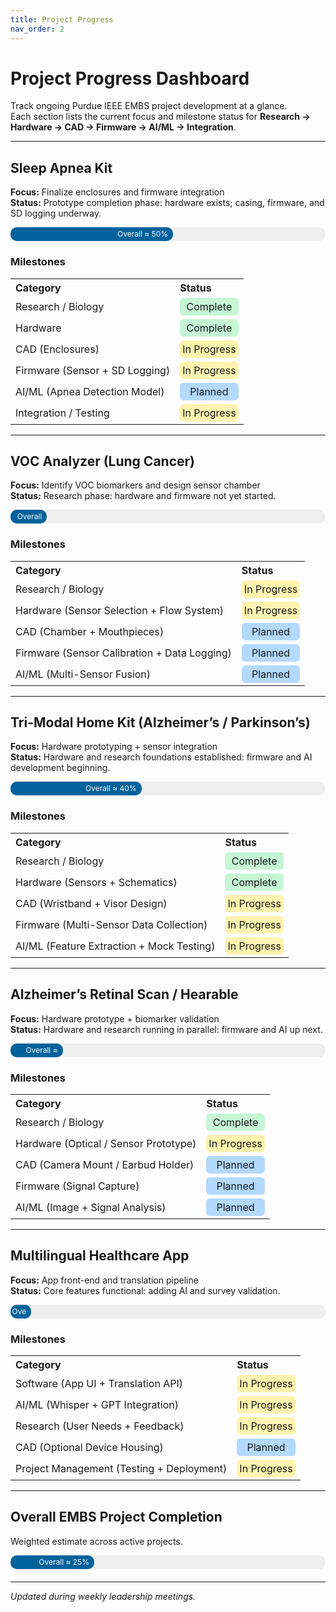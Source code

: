```yaml
---
title: Project Progress
nav_order: 2
---
```


# Project Progress Dashboard
Track ongoing Purdue IEEE EMBS project development at a glance.  
Each section lists the current focus and milestone status for **Research → Hardware → CAD → Firmware → AI/ML → Integration**.

<style>
.progress-container {
  width: 100%;
  background-color: #eee;
  border-radius: 10px;
  margin: 8px 0 20px 0;
  height: 22px;
}
.progress-bar {
  height: 22px;
  border-radius: 10px;
  text-align: right;
  padding-right: 8px;
  color: white;
  font-size: 12px;
  line-height: 22px;
}
.bar-green { background-color: #00629B; }
.bar-blue { background-color: #00629B; }
.bar-orange { background-color: #00629B; }
.bar-purple { background-color: #00629B; }
.bar-red { background-color: #00629B; }
.section { margin-bottom: 45px; }
</style>

---

## Sleep Apnea Kit
**Focus:** Finalize enclosures and firmware integration  
**Status:** Prototype completion phase: hardware exists; casing, firmware, and SD logging underway.

<div class="progress-container"><div class="progress-bar bar-blue" style="width:50%;">Overall ≈ 50%</div></div>

### Milestones

<table style="width:100%; border-collapse:collapse;">
  <tr>
    <th style="text-align:left;">Category</th>
    <th style="text-align:left;">Status</th>
  </tr>
  <tr><td>Research / Biology</td><td><div style="background-color:#c6f6d5; padding:4px; border-radius:6px; text-align:center;">Complete</div></td></tr>
  <tr><td>Hardware</td><td><div style="background-color:#c6f6d5; padding:4px; border-radius:6px; text-align:center;">Complete</div></td></tr>
  <tr><td>CAD (Enclosures)</td><td><div style="background-color:#fff3b0; padding:4px; border-radius:6px; text-align:center;">In&nbsp;Progress</div></td></tr>
  <tr><td>Firmware (Sensor + SD Logging)</td><td><div style="background-color:#fff3b0; padding:4px; border-radius:6px; text-align:center;">In&nbsp;Progress</div></td></tr>
  <tr><td>AI/ML (Apnea Detection Model)</td><td><div style="background-color:#b3d9ff; padding:4px; border-radius:6px; text-align:center;">Planned</div></td></tr>
  <tr><td>Integration / Testing</td><td><div style="background-color:#fff3b0; padding:4px; border-radius:6px; text-align:center;">In&nbsp;Progress</div></td></tr>
</table>

---

## VOC Analyzer (Lung Cancer)
**Focus:** Identify VOC biomarkers and design sensor chamber  
**Status:** Research phase: hardware and firmware not yet started.

<div class="progress-container"><div class="progress-bar bar-green" style="width:10%;">Overall ≈ 10%</div></div>

### Milestones

<table style="width:100%; border-collapse:collapse;">
  <tr>
    <th style="text-align:left;">Category</th>
    <th style="text-align:left;">Status</th>
  </tr>
  <tr><td>Research / Biology</td><td><div style="background-color:#fff3b0; padding:4px; border-radius:6px; text-align:center;">In&nbsp;Progress</div></td></tr>
  <tr><td>Hardware (Sensor Selection + Flow System)</td><td><div style="background-color:#fff3b0; padding:4px; border-radius:6px; text-align:center;">In&nbsp;Progress</div></td></tr>
  <tr><td>CAD (Chamber + Mouthpieces)</td><td><div style="background-color:#b3d9ff; padding:4px; border-radius:6px; text-align:center;">Planned</div></td></tr>
  <tr><td>Firmware (Sensor Calibration + Data Logging)</td><td><div style="background-color:#b3d9ff; padding:4px; border-radius:6px; text-align:center;">Planned</div></td></tr>
  <tr><td>AI/ML (Multi-Sensor Fusion)</td><td><div style="background-color:#b3d9ff; padding:4px; border-radius:6px; text-align:center;">Planned</div></td></tr>
</table>

---

## Tri-Modal Home Kit (Alzheimer’s / Parkinson’s)
**Focus:** Hardware prototyping + sensor integration  
**Status:** Hardware and research foundations established: firmware and AI development beginning.

<div class="progress-container"><div class="progress-bar bar-purple" style="width:40%;">Overall ≈ 40%</div></div>

### Milestones

<table style="width:100%; border-collapse:collapse;">
  <tr>
    <th style="text-align:left;">Category</th>
    <th style="text-align:left;">Status</th>
  </tr>
  <tr><td>Research / Biology</td><td><div style="background-color:#c6f6d5; padding:4px; border-radius:6px; text-align:center;">Complete</div></td></tr>
  <tr><td>Hardware (Sensors + Schematics)</td><td><div style="background-color:#c6f6d5; padding:4px; border-radius:6px; text-align:center;">Complete</div></td></tr>
  <tr><td>CAD (Wristband + Visor Design)</td><td><div style="background-color:#fff3b0; padding:4px; border-radius:6px; text-align:center;">In&nbsp;Progress</div></td></tr>
  <tr><td>Firmware (Multi-Sensor Data Collection)</td><td><div style="background-color:#fff3b0; padding:4px; border-radius:6px; text-align:center;">In&nbsp;Progress</div></td></tr>
  <tr><td>AI/ML (Feature Extraction + Mock Testing)</td><td><div style="background-color:#fff3b0; padding:4px; border-radius:6px; text-align:center;">In&nbsp;Progress</div></td></tr>
</table>

---

## Alzheimer’s Retinal Scan / Hearable
**Focus:** Hardware prototype + biomarker validation  
**Status:** Hardware and research running in parallel: firmware and AI up next.

<div class="progress-container"><div class="progress-bar bar-orange" style="width:15%;">Overall ≈ 15%</div></div>

### Milestones

<table style="width:100%; border-collapse:collapse;">
  <tr>
    <th style="text-align:left;">Category</th>
    <th style="text-align:left;">Status</th>
  </tr>
  <tr><td>Research / Biology</td><td><div style="background-color:#c6f6d5; padding:4px; border-radius:6px; text-align:center;">Complete</div></td></tr>
  <tr><td>Hardware (Optical / Sensor Prototype)</td><td><div style="background-color:#fff3b0; padding:4px; border-radius:6px; text-align:center;">In&nbsp;Progress</div></td></tr>
  <tr><td>CAD (Camera Mount / Earbud Holder)</td><td><div style="background-color:#b3d9ff; padding:4px; border-radius:6px; text-align:center;">Planned</div></td></tr>
  <tr><td>Firmware (Signal Capture)</td><td><div style="background-color:#b3d9ff; padding:4px; border-radius:6px; text-align:center;">Planned</div></td></tr>
  <tr><td>AI/ML (Image + Signal Analysis)</td><td><div style="background-color:#b3d9ff; padding:4px; border-radius:6px; text-align:center;">Planned</div></td></tr>
</table>

---

## Multilingual Healthcare App
**Focus:** App front-end and translation pipeline  
**Status:** Core features functional: adding AI and survey validation.

<div class="progress-container"><div class="progress-bar bar-red" style="width:5%;">Overall ≈ 5%</div></div>

### Milestones

<table style="width:100%; border-collapse:collapse;">
  <tr>
    <th style="text-align:left;">Category</th>
    <th style="text-align:left;">Status</th>
  </tr>
  <tr><td>Software (App UI + Translation API)</td><td><div style="background-color:#fff3b0; padding:4px; border-radius:6px; text-align:center;">In&nbsp;Progress</div></td></tr>
  <tr><td>AI/ML (Whisper + GPT Integration)</td><td><div style="background-color:#fff3b0; padding:4px; border-radius:6px; text-align:center;">In&nbsp;Progress</div></td></tr>
  <tr><td>Research (User Needs + Feedback)</td><td><div style="background-color:#fff3b0; padding:4px; border-radius:6px; text-align:center;">In&nbsp;Progress</div></td></tr>
  <tr><td>CAD (Optional Device Housing)</td><td><div style="background-color:#b3d9ff; padding:4px; border-radius:6px; text-align:center;">Planned</div></td></tr>
  <tr><td>Project Management (Testing + Deployment)</td><td><div style="background-color:#fff3b0; padding:4px; border-radius:6px; text-align:center;">In&nbsp;Progress</div></td></tr>
</table>

---

## Overall EMBS Project Completion
Weighted estimate across active projects.

<div class="progress-container"><div class="progress-bar bar-green" style="width:25%;">Overall ≈ 25%</div></div>

---

*Updated during weekly leadership meetings.*
